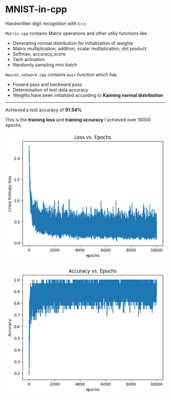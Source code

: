 # MNIST-in-cpp
Handwritten digit recognition with c++  

`Matrix.cpp` contains Matrix operations and other utiliy functions like
  - Generating normal distribution for initialization of weights
  - Matrix multiplication, addition, scalar multiplication, dot product
  - Softmax, accuracy_score
  - Tanh activation
  - Randomly sampling mini batch

`Neural_network.cpp` contains `main` function which has
  - Foward pass and backward pass
  - Determination of test data accuracy
  - Weights have been initialized according to **Kaiming normal distribution**

<hr>

Achieved a test accuracy of **91.54%**

This is the **training loss** and **training accuracy** I achieved over 10000 epochs  

![loss](./logs/loss.png)

![accuracy](./logs/accuracy.png)
